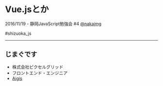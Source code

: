 # Vue.jsとか

2016/11/19 - 静岡JavaScript勉強会 #4 [@nakajmg](https://twitter.com/nakajmg)

#shizuoka_js

-----

## じまぐです

- 株式会社ピクセルグリッド
- フロントエンド・エンジニア
- [Aigis](https://pxgrid.github.io/aigis/)
